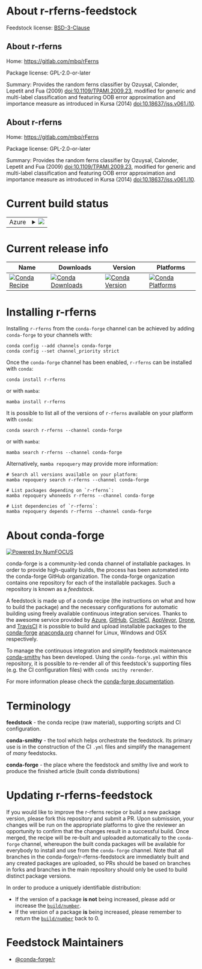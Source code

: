About r-rferns-feedstock
========================

Feedstock license: [BSD-3-Clause](https://github.com/conda-forge/r-rferns-feedstock/blob/main/LICENSE.txt)


About r-rferns
--------------

Home: https://gitlab.com/mbq/rFerns

Package license: GPL-2.0-or-later

Summary: Provides the random ferns classifier by Ozuysal, Calonder, Lepetit and Fua (2009) <doi:10.1109/TPAMI.2009.23>, modified for generic and multi-label classification and featuring OOB error approximation and importance measure as introduced in Kursa (2014) <doi:10.18637/jss.v061.i10>.

About r-rferns
--------------

Home: https://gitlab.com/mbq/rFerns

Package license: GPL-2.0-or-later

Summary: Provides the random ferns classifier by Ozuysal, Calonder, Lepetit and Fua (2009) <doi:10.1109/TPAMI.2009.23>, modified for generic and multi-label classification and featuring OOB error approximation and importance measure as introduced in Kursa (2014) <doi:10.18637/jss.v061.i10>.

Current build status
====================


<table>
    
  <tr>
    <td>Azure</td>
    <td>
      <details>
        <summary>
          <a href="https://dev.azure.com/conda-forge/feedstock-builds/_build/latest?definitionId=25561&branchName=main">
            <img src="https://dev.azure.com/conda-forge/feedstock-builds/_apis/build/status/r-rferns-feedstock?branchName=main">
          </a>
        </summary>
        <table>
          <thead><tr><th>Variant</th><th>Status</th></tr></thead>
          <tbody><tr>
              <td>linux_64_r_base4.3</td>
              <td>
                <a href="https://dev.azure.com/conda-forge/feedstock-builds/_build/latest?definitionId=25561&branchName=main">
                  <img src="https://dev.azure.com/conda-forge/feedstock-builds/_apis/build/status/r-rferns-feedstock?branchName=main&jobName=linux&configuration=linux%20linux_64_r_base4.3" alt="variant">
                </a>
              </td>
            </tr><tr>
              <td>linux_64_r_base4.4</td>
              <td>
                <a href="https://dev.azure.com/conda-forge/feedstock-builds/_build/latest?definitionId=25561&branchName=main">
                  <img src="https://dev.azure.com/conda-forge/feedstock-builds/_apis/build/status/r-rferns-feedstock?branchName=main&jobName=linux&configuration=linux%20linux_64_r_base4.4" alt="variant">
                </a>
              </td>
            </tr><tr>
              <td>osx_64_r_base4.3</td>
              <td>
                <a href="https://dev.azure.com/conda-forge/feedstock-builds/_build/latest?definitionId=25561&branchName=main">
                  <img src="https://dev.azure.com/conda-forge/feedstock-builds/_apis/build/status/r-rferns-feedstock?branchName=main&jobName=osx&configuration=osx%20osx_64_r_base4.3" alt="variant">
                </a>
              </td>
            </tr><tr>
              <td>osx_64_r_base4.4</td>
              <td>
                <a href="https://dev.azure.com/conda-forge/feedstock-builds/_build/latest?definitionId=25561&branchName=main">
                  <img src="https://dev.azure.com/conda-forge/feedstock-builds/_apis/build/status/r-rferns-feedstock?branchName=main&jobName=osx&configuration=osx%20osx_64_r_base4.4" alt="variant">
                </a>
              </td>
            </tr><tr>
              <td>win_64_r_base4.3</td>
              <td>
                <a href="https://dev.azure.com/conda-forge/feedstock-builds/_build/latest?definitionId=25561&branchName=main">
                  <img src="https://dev.azure.com/conda-forge/feedstock-builds/_apis/build/status/r-rferns-feedstock?branchName=main&jobName=win&configuration=win%20win_64_r_base4.3" alt="variant">
                </a>
              </td>
            </tr><tr>
              <td>win_64_r_base4.4</td>
              <td>
                <a href="https://dev.azure.com/conda-forge/feedstock-builds/_build/latest?definitionId=25561&branchName=main">
                  <img src="https://dev.azure.com/conda-forge/feedstock-builds/_apis/build/status/r-rferns-feedstock?branchName=main&jobName=win&configuration=win%20win_64_r_base4.4" alt="variant">
                </a>
              </td>
            </tr>
          </tbody>
        </table>
      </details>
    </td>
  </tr>
</table>

Current release info
====================

| Name | Downloads | Version | Platforms |
| --- | --- | --- | --- |
| [![Conda Recipe](https://img.shields.io/badge/recipe-r--rferns-green.svg)](https://anaconda.org/conda-forge/r-rferns) | [![Conda Downloads](https://img.shields.io/conda/dn/conda-forge/r-rferns.svg)](https://anaconda.org/conda-forge/r-rferns) | [![Conda Version](https://img.shields.io/conda/vn/conda-forge/r-rferns.svg)](https://anaconda.org/conda-forge/r-rferns) | [![Conda Platforms](https://img.shields.io/conda/pn/conda-forge/r-rferns.svg)](https://anaconda.org/conda-forge/r-rferns) |

Installing r-rferns
===================

Installing `r-rferns` from the `conda-forge` channel can be achieved by adding `conda-forge` to your channels with:

```
conda config --add channels conda-forge
conda config --set channel_priority strict
```

Once the `conda-forge` channel has been enabled, `r-rferns` can be installed with `conda`:

```
conda install r-rferns
```

or with `mamba`:

```
mamba install r-rferns
```

It is possible to list all of the versions of `r-rferns` available on your platform with `conda`:

```
conda search r-rferns --channel conda-forge
```

or with `mamba`:

```
mamba search r-rferns --channel conda-forge
```

Alternatively, `mamba repoquery` may provide more information:

```
# Search all versions available on your platform:
mamba repoquery search r-rferns --channel conda-forge

# List packages depending on `r-rferns`:
mamba repoquery whoneeds r-rferns --channel conda-forge

# List dependencies of `r-rferns`:
mamba repoquery depends r-rferns --channel conda-forge
```


About conda-forge
=================

[![Powered by
NumFOCUS](https://img.shields.io/badge/powered%20by-NumFOCUS-orange.svg?style=flat&colorA=E1523D&colorB=007D8A)](https://numfocus.org)

conda-forge is a community-led conda channel of installable packages.
In order to provide high-quality builds, the process has been automated into the
conda-forge GitHub organization. The conda-forge organization contains one repository
for each of the installable packages. Such a repository is known as a *feedstock*.

A feedstock is made up of a conda recipe (the instructions on what and how to build
the package) and the necessary configurations for automatic building using freely
available continuous integration services. Thanks to the awesome service provided by
[Azure](https://azure.microsoft.com/en-us/services/devops/), [GitHub](https://github.com/),
[CircleCI](https://circleci.com/), [AppVeyor](https://www.appveyor.com/),
[Drone](https://cloud.drone.io/welcome), and [TravisCI](https://travis-ci.com/)
it is possible to build and upload installable packages to the
[conda-forge](https://anaconda.org/conda-forge) [anaconda.org](https://anaconda.org/)
channel for Linux, Windows and OSX respectively.

To manage the continuous integration and simplify feedstock maintenance
[conda-smithy](https://github.com/conda-forge/conda-smithy) has been developed.
Using the ``conda-forge.yml`` within this repository, it is possible to re-render all of
this feedstock's supporting files (e.g. the CI configuration files) with ``conda smithy rerender``.

For more information please check the [conda-forge documentation](https://conda-forge.org/docs/).

Terminology
===========

**feedstock** - the conda recipe (raw material), supporting scripts and CI configuration.

**conda-smithy** - the tool which helps orchestrate the feedstock.
                   Its primary use is in the construction of the CI ``.yml`` files
                   and simplify the management of *many* feedstocks.

**conda-forge** - the place where the feedstock and smithy live and work to
                  produce the finished article (built conda distributions)


Updating r-rferns-feedstock
===========================

If you would like to improve the r-rferns recipe or build a new
package version, please fork this repository and submit a PR. Upon submission,
your changes will be run on the appropriate platforms to give the reviewer an
opportunity to confirm that the changes result in a successful build. Once
merged, the recipe will be re-built and uploaded automatically to the
`conda-forge` channel, whereupon the built conda packages will be available for
everybody to install and use from the `conda-forge` channel.
Note that all branches in the conda-forge/r-rferns-feedstock are
immediately built and any created packages are uploaded, so PRs should be based
on branches in forks and branches in the main repository should only be used to
build distinct package versions.

In order to produce a uniquely identifiable distribution:
 * If the version of a package **is not** being increased, please add or increase
   the [``build/number``](https://docs.conda.io/projects/conda-build/en/latest/resources/define-metadata.html#build-number-and-string).
 * If the version of a package **is** being increased, please remember to return
   the [``build/number``](https://docs.conda.io/projects/conda-build/en/latest/resources/define-metadata.html#build-number-and-string)
   back to 0.

Feedstock Maintainers
=====================

* [@conda-forge/r](https://github.com/orgs/conda-forge/teams/r/)

